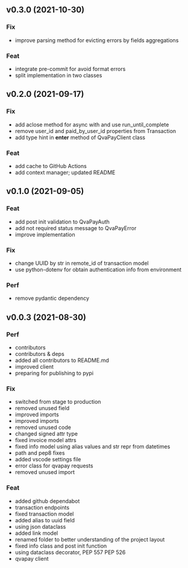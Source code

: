 ## v0.3.0 (2021-10-30)

### Fix

- improve parsing method for evicting errors by fields aggregations

### Feat

- integrate pre-commit for avoid format errors
- split implementation in two classes

## v0.2.0 (2021-09-17)

### Fix

- add aclose method for async with and use run_until_complete
- remove user_id and paid_by_user_id properties from Transaction
- add type hint in __enter__ method of QvaPayClient class

### Feat

- add cache to GitHub Actions
- add context manager; updated README

## v0.1.0 (2021-09-05)

### Feat

- add post init validation to QvaPayAuth
- add not required status message to QvaPayError
- improve implementation

### Fix

- change UUID by str in remote_id of transaction model
- use python-dotenv for obtain authentication info from environment

### Perf

- remove pydantic dependency

## v0.0.3 (2021-08-30)

### Perf

- contributors
- contributors & deps
- added all contributors to README.md
- improved client
- preparing for publishing to pypi

### Fix

- switched from stage to production
- removed unused field
- improved imports
- improved imports
- removed unused code
- changed signed attr type
- fixed invoice model attrs
- fixed info model using alias values and str repr from datetimes
- path and pep8 fixes
- added vscode settings file
- error class for qvapay requests
- removed unused import

### Feat

- added github dependabot
- transaction endpoints
- fixed transaction model
- added alias to uuid field
- using json dataclass
- added link model
- renamed folder to better understanding of the project layout
- fixed info class and post init function
- using dataclass decorator, PEP 557 PEP 526
- qvapay client
